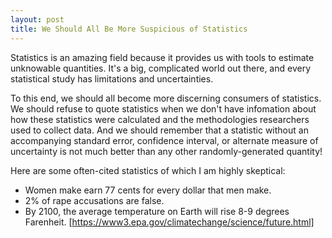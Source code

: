 ```yaml
---
layout: post
title: We Should All Be More Suspicious of Statistics
---
```


Statistics is an amazing field because it provides us with tools to estimate unknowable quantities. It's a big, complicated world out there, and every statistical study has limitations and uncertainties.

To this end, we should all become more discerning consumers of statistics.  We should refuse to quote statistics when we don't have 
infomation about how these statistics were calculated and the methodologies researchers used to collect data.  And we should remember that a statistic without an accompanying standard error, confidence interval, or alternate measure of uncertainty is not much better than any other randomly-generated quantity!

Here are some often-cited statistics of which I am highly skeptical:

* Women make earn 77 cents for every dollar that men make.
* 2% of rape accusations are false.
* By 2100, the average temperature on Earth will rise 8-9 degrees Farenheit. [https://www3.epa.gov/climatechange/science/future.html]
